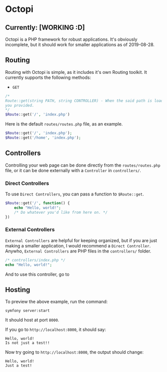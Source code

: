 # Octopi
## Currently: [WORKING :D]
Octopi is a PHP framework for robust applications.
It's obviously incomplete, but it should work for smaller applications as of 2019-08-28.

## Routing
Routing with Octopi is simple, as it includes it's own Routing toolkit.  It currently supports the following methods:
- `GET`

```php
/*
Route::get(string PATH, string CONTROLLER) - When the said path is loaded, it will pass it to the Controller with the name
you provided.
*/
$Route::get('/', 'index.php')
```

Here is the default `routes/routes.php` file, as an example.
```php
$Route::get('/', 'index.php');
$Route::get('/home', 'index.php');
```

## Controllers
Controlling your web page can be done directly from the `routes/routes.php` file, or it can be done externally with a `Controller` in `controllers/`.

### Direct Controllers
To use `Direct Controllers`, you can pass a function to `$Route::get`.
```php
$Route::get('/', function() {
    echo "Hello, world!";
    /* Do whatever you'd like from here on. */
})
```

### External Controllers
`External Controllers` are helpful for keeping organized, but if you are just making a smaller application, I would recommend a `Direct Controller`.
Anywho, `External Controllers` are PHP files in the `controllers/` folder.
```php
/* controllers/index.php */
echo "Hello, world!";
```

And to use this controller, go to 

## Hosting
To preview the above example, run the command:
```shell
symfony server:start
```
It should host at port `8000`.

If you go to `http://localhost:8000`, it should say:
```
Hello, world!
Is not just a test!!
```
Now try going to `http://localhost:8000`, the output should change:
```
Hello, world!
Just a test!
```